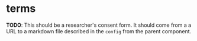 # terms 

**TODO**: This should be a researcher's consent form. It should come from a
a URL to a markdown file described in the `config` from the parent component. 

